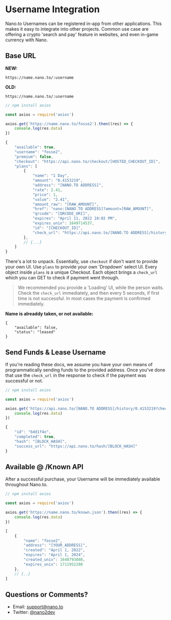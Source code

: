 # Username Integration

Nano.to Usernames can be registered in-app from other applications. This makes it easy to integrate into other projects. Common use case are offering a crypto 'search and pay' feature in websites, and even in-game currency with Nano.

## Base URL

**NEW:**
```
https://name.nano.to/:username
```
**OLD:**
```
https://name.nano.to/:username
```

```js
// npm install axios

const axios = require('axios')

axios.get('https://name.nano.to/fosse2').then((res) => {
	console.log(res.data)
})
```

```js
{
	"available": true,
	"username": "fosse2",
	"premium": false,
	"checkout": "https://api.nano.to/checkout/[HOSTED_CHECKOUT_ID]",
	"plans": [
		{
			"name": "1 Day",
			"amount": "0.4153219",
			"address": "[NANO.TO ADDRESS]",
			"rate": 2.41,
			"price": 1,
			"value": "2.41",
			"amount_raw": "[RAW_AMOUNT]",
			"href": "nano:[NANO.TO ADDRESS]?amount=[RAW_AMOUNT]",
			"qrcode": "[QRCODE_URI]",
			"expires": "April 11, 2022 10:02 PM",
			"expires_unix": 1649714537,
			"id": "[CHECKOUT_ID]",
			"check_url": "https://api.nano.to/[NANO.TO ADDRESS]/history/0.4153219?check=[CHECKOUT_ID]"
		},
		// {...}
	]
}
```

There's a lot to unpack. Essentially, use ```checkout``` if don't want to provide your own UI. Use ```plans``` to provide your own 'Dropdown' select UI. Every object inside ```plans``` is a unique Checkout. Each object brings a ```check_url``` which you can GET to check if payment went through.

> We recommended you provide a 'Loading' UI, while the person waits. Check the ```check_url``` immediately, and then every 5 seconds, if first time is not successful. In most cases the payment is confirmed immediately.

**Name is alreaddy taken, or not available:**

```
{
	"available": false,
	"status": "leased"
}
```

## Send Funds & Lease Username

If you're reading these docs, we assume you have your own means of programmatically sending funds to the provided address. Once you've done that use the ```check_url``` in the response to check if the payment was successful or not.

```js
// npm install axios

const axios = require('axios')

axios.get('https://api.nano.to/[NANO.TO ADDRESS]/history/0.4153219?check=[CHECKOUT_ID]').then((res) => {
	console.log(res.data)
})
```

```js
{ 
	"id": "6dd1f4o",
	"completed": true, 
	"hash": "[BLOCK_HASH]",
	"success_url": "https://api.nano.to/hash/[BLOCK_HASH]"
}
```

## Available @ /Known API

After a successful purchase, your Username will be immediately available throughout Nano.to.

```js
// npm install axios

const axios = require('axios')

axios.get('https://name.nano.to/known.json').then((res) => {
	console.log(res.data)
})
```

```js
[
	{
		"name": "fosse2",
		"address": "[YOUR_ADDRESS]",
		"created": "April 1, 2022",
		"expires": "April 1, 2024",
		"created_unix": 1648793880,
		"expires_unix": 1711952280
	},
	// {..}
]
```

## Questions or Comments? 

- Email: support@nano.to
- Twitter: [@nano2dev](https://twitter.com/nano2dev)